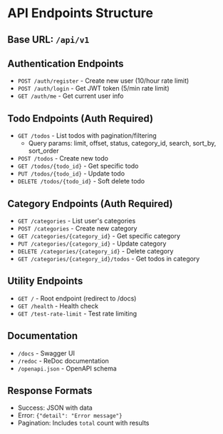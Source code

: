 # API Endpoints Structure

## Base URL: `/api/v1`

## Authentication Endpoints
- `POST /auth/register` - Create new user (10/hour rate limit)
- `POST /auth/login` - Get JWT token (5/min rate limit)
- `GET /auth/me` - Get current user info

## Todo Endpoints (Auth Required)
- `GET /todos` - List todos with pagination/filtering
  - Query params: limit, offset, status, category_id, search, sort_by, sort_order
- `POST /todos` - Create new todo
- `GET /todos/{todo_id}` - Get specific todo
- `PUT /todos/{todo_id}` - Update todo
- `DELETE /todos/{todo_id}` - Soft delete todo

## Category Endpoints (Auth Required)
- `GET /categories` - List user's categories
- `POST /categories` - Create new category
- `GET /categories/{category_id}` - Get specific category
- `PUT /categories/{category_id}` - Update category
- `DELETE /categories/{category_id}` - Delete category
- `GET /categories/{category_id}/todos` - Get todos in category

## Utility Endpoints
- `GET /` - Root endpoint (redirect to /docs)
- `GET /health` - Health check
- `GET /test-rate-limit` - Test rate limiting

## Documentation
- `/docs` - Swagger UI
- `/redoc` - ReDoc documentation
- `/openapi.json` - OpenAPI schema

## Response Formats
- Success: JSON with data
- Error: `{"detail": "Error message"}`
- Pagination: Includes `total` count with results